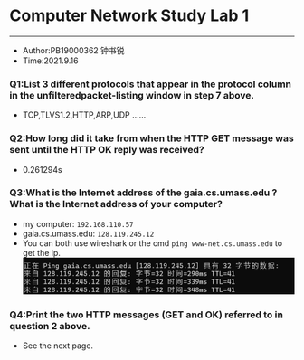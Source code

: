 # Computer Network Study Lab 1

---

- Author:PB19000362 钟书锐
- Time:2021.9.16

### Q1:List 3 different protocols that appear in the protocol column in the unfilteredpacket-listing window in step 7 above.

- TCP,TLVS1.2,HTTP,ARP,UDP ......

### Q2:How long did it take from when the HTTP GET message was sent until the HTTP OK reply was received?

- 0.261294s

### Q3:What is the Internet address of the gaia.cs.umass.edu ? What is the Internet address of your computer?

- my computer: `192.168.110.57`
- gaia.cs.umass.edu: `128.119.245.12`
- You can both use wireshark or the cmd `ping www-net.cs.umass.edu` to get the ip.
  ![](./1.png)

### Q4:Print the two HTTP messages (GET and OK) referred to in question 2 above.

- See the next page.
